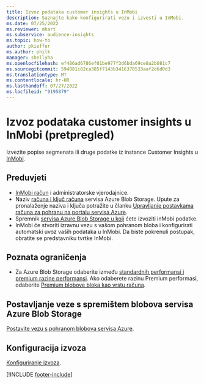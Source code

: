 ```yaml
---
title: Izvoz podataka customer insights u InMobi
description: Saznajte kako konfigurirati vezu i izvesti u InMobi.
ms.date: 07/25/2022
ms.reviewer: mhart
ms.subservice: audience-insights
ms.topic: how-to
author: pkieffer
ms.author: philk
manager: shellyha
ms.openlocfilehash: ef486ad6786ef01be977f3d6bda69ce8a2b081c7
ms.sourcegitcommit: 594081c82ca385f7143b3416378533aaf2d6d0d3
ms.translationtype: MT
ms.contentlocale: hr-HR
ms.lasthandoff: 07/27/2022
ms.locfileid: "9195879"
---
```

# <a name="export-customer-insights-data-to-inmobi-preview"></a>Izvoz podataka customer insights u InMobi (pretpregled)

Izvezite popise segmenata ili druge podatke iz instance Customer Insights u [InMobi](https://www.inmobi.com/).

## <a name="prerequisites"></a>Preduvjeti

- [InMobi račun](https://www.inmobi.com/) i administratorske vjerodajnice.
- Naziv [računa i ključ računa](/azure/storage/blobs/create-data-lake-storage-account) servisa Azure Blob Storage. Upute za pronalaženje naziva i ključa potražite u članku [Upravljanje postavkama računa za pohranu na portalu servisa Azure](/azure/storage/common/storage-account-manage).
- Spremnik [servisa Azure Blob Storage u koji](/azure/storage/blobs/storage-quickstart-blobs-portal#create-a-container) ćete izvoziti inMobi podatke.
- InMobi će stvoriti izravnu vezu s vašom pohranom bloba i konfigurirati automatski uvoz vaših podataka u InMobi. Da biste pokrenuli postupak, obratite se predstavniku tvrtke InMobi.

## <a name="known-limitations"></a>Poznata ograničenja

- Za Azure Blob Storage odaberite između [standardnih performansi i premium razine performansi](/azure/storage/blobs/storage-blob-performance-tiers). Ako odaberete razinu Premium performasi, odaberite [Premium blobove bloka kao vrstu računa](/azure/storage/common/storage-account-overview#types-of-storage-accounts).

## <a name="set-up-connection-to-azure-blob-storage"></a>Postavljanje veze s spremištem blobova servisa Azure Blob Storage

[Postavite vezu s pohranom blobova servisa Azure](export-azure-blob-storage.md).

## <a name="configure-an-export"></a>Konfiguracija izvoza

[Konfiguriranje izvoza](export-azure-blob-storage.md#configure-an-export).

[!INCLUDE [footer-include](includes/footer-banner.md)]

